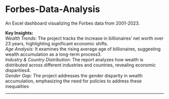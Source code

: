 # Forbes-Data-Analysis
An Excel dashboard visualizing the Forbes data from 2001-2023.

**Key Insights:**
<br>*Wealth Trends:* The project tracks the increase in billionaires’ net worth over 23 years, highlighting significant economic shifts.
<br>*Age Analysis:* It examines the rising average age of billionaires, suggesting wealth accumulation as a long-term process3.
<br>*Industry & Country Distribution:* The report analyzes how wealth is distributed across different industries and countries, revealing economic disparities4.
<br>*Gender Gap:* The project addresses the gender disparity in wealth accumulation, emphasizing the need for policies to address these inequalities
<hr>
